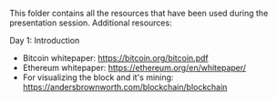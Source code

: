 This folder contains all the resources that have been used during the presentation session.
Additional resources:

Day 1: Introduction
- Bitcoin whitepaper:
  https://bitcoin.org/bitcoin.pdf
- Ethereum whitepaper:
  https://ethereum.org/en/whitepaper/
- For visualizing the block and it's mining:
  https://andersbrownworth.com/blockchain/blockchain
	
